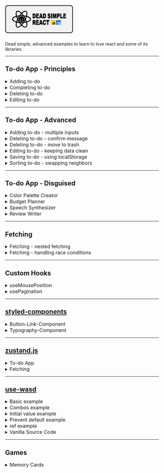 # <img src="./assets/png/dead-simple-react-logo.png" alt="dead-simple-react"/>

Dead simple, advanced examples to learn to love react and some of its libraries.

---

## To-do App - Principles

<details>
 <summary><font size="3">Adding to-do</font></summary>
A form that submits to-dos to a list.

- uses a controlled input
- input field is required
- input field clears after form submit

<a href="https://githubbox.com/doemser/dead-simple-react/tree/main/examples/todo-app-principles/adding-todo-app" target="_blank">![Edit in Codesandbox](./assets/png/edit-in-codesandbox.png)</a>
<a href="https://githubbox.com/doemser/dead-simple-react/tree/main/examples/todo-app-principles/adding-todo-app-ts" target="_blank">![Edit in Codesandbox](./assets/png/edit-in-codesandbox-ts.png)</a>

</details>

<details>
 <summary><font size="3">Completing to-do</font></summary>
A completable to-dos list.

- uses a controlled input of type checkbox
- uses `map()` to toggle each todo's completed state
- uses inline-styling to show if completed

<a href="https://githubbox.com/doemser/dead-simple-react/tree/main/examples/todo-app-principles/completing-todo-app" target="_blank">![Edit in Codesandbox](./assets/png/edit-in-codesandbox.png)</a>
<a href="https://githubbox.com/doemser/dead-simple-react/tree/main/examples/todo-app-principles/completing-todo-app-ts" target="_blank">![Edit in Codesandbox](./assets/png/edit-in-codesandbox-ts.png)</a>

</details>

<details>
 <summary><font size="3">Deleting to-do</font></summary>
A deletable to-do list.

- uses `filter()` method to delete item
- has no confirm message

<a href="https://githubbox.com/doemser/dead-simple-react/tree/main/examples/todo-app-principles/deleting-todo-app" target="_blank">![Edit in Codesandbox](./assets/png/edit-in-codesandbox.png)</a>
<a href="https://githubbox.com/doemser/dead-simple-react/tree/main/examples/todo-app-principles/deleting-todo-app-ts" target="_blank">![Edit in Codesandbox](./assets/png/edit-in-codesandbox-ts.png)</a>

</details>

<details>
 <summary><font size="3">Editing to-do</font></summary>
An editable to-do list.

- uses `map()` method to toggle if todo is in edit mode
- edit mode swaps span with input
- input controlled by todo name
- changes are directly written into the state

> this is dead simple - but edit mode should not be in the data we mock as a database, better keep your data structure clean from states that are only needed to render on the frontend.

<a href="https://githubbox.com/doemser/dead-simple-react/tree/main/examples/todo-app-principles/editing-todo-app" target="_blank">![Edit in Codesandbox](./assets/png/edit-in-codesandbox.png)</a>
<a href="https://githubbox.com/doemser/dead-simple-react/tree/main/examples/todo-app-principles/editing-todo-app-ts" target="_blank">![Edit in Codesandbox](./assets/png/edit-in-codesandbox-ts.png)</a>

</details>

---

## To-do App - Advanced

<details>
 <summary><font size="3">Adding to-do - multiple inputs</font></summary>
A form that submits to-dos with multiple values to a list.

- uses `new FormData()` and `Object.fromEntries()` instead of controlled inputs

<a href="https://githubbox.com/doemser/dead-simple-react/tree/main/examples/todo-app-advanced/adding-todo-app-multiple-inputs" target="_blank">![Edit in Codesandbox](./assets/png/edit-in-codesandbox.png)</a>
<a href="https://githubbox.com/doemser/dead-simple-react/tree/main/examples/todo-app-advanced/adding-todo-app-multiple-inputs-ts" target="_blank">![Edit in Codesandbox](./assets/png/edit-in-codesandbox-ts.png)</a>

</details>

<details>
 <summary><font size="3">Deleting to-do - confirm message</font></summary>
A deletable todo list that asks for confirmation before deleting.

- uses custom component
- uses "Lifting up State"
- uses nested useState for delete mode

<a href="https://githubbox.com/doemser/dead-simple-react/tree/main/examples/todo-app-advanced/deleting-todo-app-confirm-message" target="_blank">![Edit in Codesandbox](./assets/png/edit-in-codesandbox.png)</a>
<a href="https://githubbox.com/doemser/dead-simple-react/tree/main/examples/todo-app-advanced/deleting-todo-app-confirm-message-ts" target="_blank">![Edit in Codesandbox](./assets/png/edit-in-codesandbox-ts.png)</a>

</details>

<details>
 <summary><font size="3">Deleting to-do - move to trash</font></summary>
A deletable todo list that moves item to trash list.

- marks a to-do for trash
- uses `filter()` chained with `map()`

<a href="https://githubbox.com/doemser/dead-simple-react/tree/main/examples/todo-app-advanced/deleting-todo-app-move-to-trash" target="_blank">![Edit in Codesandbox](./assets/png/edit-in-codesandbox.png)</a>
<a href="https://githubbox.com/doemser/dead-simple-react/tree/main/examples/todo-app-advanced/deleting-todo-app-move-to-trash-ts" target="_blank">![Edit in Codesandbox](./assets/png/edit-in-codesandbox-ts.png)</a>

</details>

<details>
 <summary><font size="3">Editing to-do - keeping data clean</font></summary>
An editable to-do list with nested edit mode toggle.

- uses custom component
- uses "Lifting up State"
- keeps data structure clean from an items edit state
- uses formData and controlled input

<a href="https://githubbox.com/doemser/dead-simple-react/tree/main/examples/todo-app-advanced/editing-todo-app-keeping-data-clean" target="_blank">![Edit in Codesandbox](./assets/png/edit-in-codesandbox.png)</a>
<a href="https://githubbox.com/doemser/dead-simple-react/tree/main/examples/todo-app-advanced/editing-todo-app-keeping-data-clean-ts" target="_blank">![Edit in Codesandbox](./assets/png/edit-in-codesandbox-ts.png)</a>

</details>

<details>
 <summary><font size="3">Saving to-do - using localStorage</font></summary>
A todo-list that is saved in your localStorage.

- uses `localStorage.setItem()`
- uses `localStorage.getItem()`

> Note that this solution will not work in a ssr environment. For ssr use `useSyncExternalStore` or a dedicated library.

<a href="https://githubbox.com/doemser/dead-simple-react/tree/main/examples/todo-app-advanced/saving-todo-app-using-localstorage" target="_blank">![Edit in Codesandbox](./assets/png/edit-in-codesandbox.png)</a>
<a href="https://githubbox.com/doemser/dead-simple-react/tree/main/examples/todo-app-advanced/saving-todo-app-using-localstorage-ts" target="_blank">![Edit in Codesandbox](./assets/png/edit-in-codesandbox-ts.png)</a>

</details>

<details>
 <summary><font size="3">Sorting to-do - swapping neighbors</font></summary>
Todo-list which allows you to swap neighboring to-dos.

- clones the state array to make it mutable

> If you are looking for a better solution, you probably want to take a look at `splice()`method.

<a href="https://githubbox.com/doemser/dead-simple-react/tree/main/examples/todo-app-advanced/sorting-todo-app-swapping-neighbors" target="_blank">![Edit in Codesandbox](./assets/png/edit-in-codesandbox.png)</a>
<a href="https://githubbox.com/doemser/dead-simple-react/tree/main/examples/todo-app-advanced/sorting-todo-app-swapping-neighbors-ts" target="_blank">![Edit in Codesandbox](./assets/png/edit-in-codesandbox-ts.png)</a>

</details>

---

## To-do App - Disguised

<details>
 <summary><font size="3">Color Palette Creator</font></summary>
A form that submits colors to a list from where you can copy the hex codes.

- text and color input are using the same useState
- uses async function `navigator.clipboard.writeText()`

<a href="https://githubbox.com/doemser/dead-simple-react/tree/main/examples/todo-app-disguised/todo-app-disguised-color-palette-creator" target="_blank">![Edit in Codesandbox](./assets/png/edit-in-codesandbox.png)</a><a href="https://githubbox.com/doemser/dead-simple-react/tree/main/examples/todo-app-disguised/todo-app-disguised-color-palette-creator-ts" target="_blank">![Edit in Codesandbox](./assets/png/edit-in-codesandbox-ts.png)</a>

> Depending on the browser, this will throw an error in Codesandbox's editor-mode, but will most likely work if you open the app in a new window.

</details>

<details>
 <summary><font size="3">Budget Planner</font></summary>
A form that submits expenses and calculates a budget.

- uses a loading bar to display rest budget
- uses controlled inputs
- uses `Number.parseFloat()`
- uses `Math.round()`
- size at where you should split up custom components

<a href="https://githubbox.com/doemser/dead-simple-react/tree/main/examples/todo-app-disguised/todo-app-disguised-budget-planner" target="_blank">![Edit in Codesandbox](./assets/png/edit-in-codesandbox.png)</a>

</details>

<details>
 <summary><font size="3">Speech Synthesizer</font></summary>
A form that says what you submit to a list from which you can say it again.

- uses Web Speech API
- uses your browsers default language/voice

<a href="https://githubbox.com/doemser/dead-simple-react/tree/main/examples/todo-app-disguised/todo-app-disguised-speech-synthesizer" target="_blank">![Edit in Codesandbox](./assets/png/edit-in-codesandbox.png)</a>

</details>

<details>
 <summary><font size="3">Review Writer</font></summary>
A form that submits 5-star reviews.

- uses `Array.from()`

<a href="https://githubbox.com/doemser/dead-simple-react/tree/main/examples/todo-app-disguised/todo-app-disguised-review-writer" target="_blank">![Edit in Codesandbox](./assets/png/edit-in-codesandbox.png)</a>

</details>

---

## Fetching

<details>
 <summary><font size="3">Fetching - nested fetching</font></summary>
Fetch that receives data including another url you need to fetch.

- uses async/await
- uses a loading state

<a href="https://githubbox.com/doemser/dead-simple-react/tree/main/examples/fetching/fetching-nested-fetching" target="_blank">![Edit in Codesandbox](./assets/png/edit-in-codesandbox.png)</a>

</details>

<details>
 <summary><font size="3">Fetching - handling race conditions</font></summary>
Fetch with pagination that handles race conditions.

- uses async/await
- uses pagination to fetch
- uses a cleanup function in useEffect to set an ignore flag

> While fetching with pagination it is not guaranteed, that responses arrive in the same order we request them, so we manually take care, that the last request will always be the last no matter if it responded faster than an earlier request.

<a href="https://githubbox.com/doemser/dead-simple-react/tree/main/examples/fetching/fetching-handling-race-conditions" target="_blank">![Edit in Codesandbox](./assets/png/edit-in-codesandbox.png)</a>

</details>

---

## Custom Hooks

<details>
 <summary><font size="3">useMousePosition</font></summary>
Custom hook that returns the position of the mouse.

- uses `window.addEventListener()` and `window.removeEventListener()`
- uses a cleanup function in a useEffect
- one of the most easiest self written hooks

<a href="https://githubbox.com/doemser/dead-simple-react/tree/main/examples/custom-hooks/custom-hooks-use-mouse-position" target="_blank">![Edit in Codesandbox](./assets/png/edit-in-codesandbox.png)</a>

</details>

<details>
 <summary><font size="3">usePagination</font></summary>
Custom hook you can use to implement pagination.

- returns an object with 4 values
- returns current page
- returns function for next and previous page
- returns function to set a specific page

<a href="https://githubbox.com/doemser/dead-simple-react/tree/main/examples/custom-hooks/custom-hooks-use-pagination" target="_blank">![Edit in Codesandbox](./assets/png/edit-in-codesandbox.png)</a>

</details>

---

## <a href="https://www.npmjs.com/package/styled-components" target="_blank">styled-components</a>

<details>
 <summary><font size="3">Button-Link-Component</font></summary>
Custom component that either returns a button or an anchor.

- similar to [mui's Button Component](https://mui.com/material-ui/react-button/)
- can be used for every button and link in your app

<a href="https://githubbox.com/doemser/dead-simple-react/tree/main/examples/styled-components/styled-components-button-component" target="_blank">![Edit in Codesandbox](./assets/png/edit-in-codesandbox.png)</a>

</details>

<details>
 <summary><font size="3">Typography-Component</font></summary>
Custom component that returns styled text components depending on the props you pass.

- similar to [mui's Typography Component](https://mui.com/material-ui/react-typography/)
- can be used for every piece of text in your app
- accepts `children`, `variant`, `component` and every other prop you want to use

> Setting component (semantic) independently from variant (styling) separates concerns.

<a href="https://githubbox.com/doemser/dead-simple-react/tree/main/examples/styled-components/styled-components-typography-component" target="_blank">![Edit in Codesandbox](./assets/png/edit-in-codesandbox.png)</a>

</details>

---

## <a href="https://www.npmjs.com/package/zustand" target="_blank">zustand.js</a>

<details>
 <summary><font size="3">To-do App</font></summary>
To-do App that uses global state with zustand.js.

- can add using spreading
- can delete using `filter()`
- can complete using `map()`

> Note that zustand.js as a global state management system can be imported directly into components, no matter how deep they are nested in the tree.

<a href="https://githubbox.com/doemser/dead-simple-react/tree/main/examples/zustand/zustand-todo-app" target="_blank">![Edit in Codesandbox](./assets/png/edit-in-codesandbox.png)</a>

</details>

<details>
 <summary><font size="3">Fetching</font></summary>
Fetch that uses global state with zustand.js.

- can be accessed by every component
- `useStore.getState().fetchPlanets()` syntax allows us leaving`fetchPlanets` out of useEffect dependency array

> Note that zustand.js as a global state management system can be imported directly into components, no matter how deep they are nested in the tree.

<a href="https://githubbox.com/doemser/dead-simple-react/tree/main/examples/zustand/zustand-fetching" target="_blank">![Edit in Codesandbox](./assets/png/edit-in-codesandbox.png)</a>

</details>

---

## <a href="https://www.npmjs.com/package/use-wasd" target="_blank">use-wasd</a>

<details>
 <summary><font size="3">Basic example</font></summary>
Returns an object containing the keys you pressed and whether you are currently pressing them.

<a href="https://githubbox.com/doemser/dead-simple-react/tree/main/examples/use-wasd/use-wasd-basic" target="_blank">![Edit in Codesandbox](./assets/png/edit-in-codesandbox.png)</a>

</details>

<details>
 <summary><font size="3">Combos example</font></summary>
Lets you declare custom keyboard combos/shortcuts.

<a href="https://githubbox.com/doemser/dead-simple-react/tree/main/examples/use-wasd/use-wasd-combos" target="_blank">![Edit in Codesandbox](./assets/png/edit-in-codesandbox.png)</a>

</details>

<details>
 <summary><font size="3">Initial value example</font></summary>
Lets you initialize the hook.

<a href="https://githubbox.com/doemser/dead-simple-react/tree/main/examples/use-wasd/use-wasd-initial-value" target="_blank">![Edit in Codesandbox](./assets/png/edit-in-codesandbox.png)</a>

</details>

<details>
 <summary><font size="3">Prevent default example</font></summary>
Lets you prevent default browser behavior for keys.

<a href="https://githubbox.com/doemser/dead-simple-react/tree/main/examples/use-wasd/use-wasd-prevent-default" target="_blank">![Edit in Codesandbox](./assets/png/edit-in-codesandbox.png)</a>

</details>

<details>
 <summary><font size="3">ref example</font></summary>
Lets you attach the event listener to a different element than the window.

<a href="https://githubbox.com/doemser/dead-simple-react/tree/main/examples/use-wasd/use-wasd-ref" target="_blank">![Edit in Codesandbox](./assets/png/edit-in-codesandbox.png)</a>

</details>

<details>
 <summary><font size="3">Vanilla Source Code</font></summary>
This is the no typescript version of <a href="https://www.npmjs.com/package/use-wasd">useWASD</a> npm package.

- highly complicated

<a href="https://githubbox.com/doemser/dead-simple-react/tree/main/examples/use-wasd/use-wasd-vanilla" target="_blank">![Edit in Codesandbox](./assets/png/edit-in-codesandbox.png)</a>

</details>

---

## Games

<details>
 <summary><font size="3">Memory Cards</font></summary>
This is a super minimal version of a memory cards game.

- uses zustand.js

<a href="https://githubbox.com/doemser/dead-simple-react/tree/main/examples/games/games-memory-cards" target="_blank">![Edit in Codesandbox](./assets/png/edit-in-codesandbox.png)</a>

</details>
